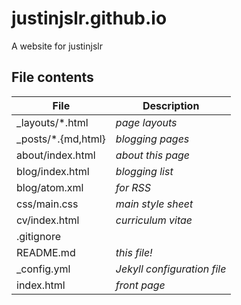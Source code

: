 # justinjslr.github.io
A website for justinjslr

## File contents
|File                  |Description
|---                   |---
|\_layouts/\*.html     |*page layouts*
|\_posts/\*.{md,html}  |*blogging pages*
|about/index.html      |*about this page*
|blog/index.html       |*blogging list*
|blog/atom.xml         |*for RSS*
|css/main.css          |*main style sheet*
|cv/index.html         |*curriculum vitae*
|.gitignore            |
|README.md             |*this file!*
|\_config.yml          |*Jekyll configuration file*
|index.html            |*front page*
